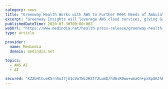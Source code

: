 ```yaml
---
category: news
title: "Greenway Health Works with AWS to Further Meet Needs of Ambulatory Care Providers in a Post-COVID Healthcare Environment"
excerpt: "Greenway Insights will leverage AWS cloud services, giving Greenway engineering teams direct access to a robust set of data analytics and machine learning capabilities, such as Amazon SageMaker and Amazon Comprehend Medical, that will enable product ..."
publishedDateTime: 2020-07-30T00:00:00Z
webUrl: "https://www.medindia.net/health-press-release/greenway-health-works-with-aws-to-further-meet-needs-of-ambulatory-care-providers-in-a-post-covid-healthcare-environment--479970-1.htm"
type: article

provider:
  name: Medindia
  domain: medindia.net

topics:
  - AWS AI
  - AI

secured: "KZ2bHtCueK5rn5o37jU1oVwTWz2HZff2LwmD/hU6sR0ww+wmaCn+px8pUKJhEVPcRGNNGagJuweIZJTuYFaO4JgVaKMQI4p5fz0Qc4gpRhEqH0kSa8mgzk31T7ZJujUC9lAGRWty+4hAnAcPpBUrRCbu5uYtjZ11Y092cFxY8WolA3aHBtdaY1kKCasKjmtjgye8Ol3HWhbhftF/o0MttDXaptSZMvojBGdFeHBfyrAO2ShdjSyBB/6NSqeCeJ+FSJDs5t2PB3+7a2KJhfFw5W2bTos4W2FT00ILMpbFqkcY7ZWlVunJnXXUC8h3NKRsBDpmBKH86X3nGTHW7VwZtg==;/Fh6R9nZTE469MGEHRok6A=="
---
```


